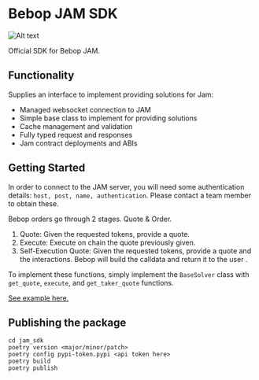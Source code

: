 # Bebop JAM SDK

![Alt text](../bebop.gif?raw=true "Title")

Official SDK for Bebop JAM.

## Functionality

Supplies an interface to implement providing solutions for Jam:

- Managed websocket connection to JAM
- Simple base class to implement for providing solutions
- Cache management and validation
- Fully typed request and responses
- Jam contract deployments and ABIs

## Getting Started

In order to connect to the JAM server, you will need some authentication details: `host, post, name, authentication`. Please contact a team member to obtain these.

Bebop orders go through 2 stages. Quote & Order.

1. Quote: Given the requested tokens, provide a quote.
2. Execute: Execute on chain the quote previously given.
3. Self-Execution Quote: Given the requested tokens, provide a quote and the interactions. Bebop will build the calldata and return it to the user .

To implement these functions, simply implement the `BaseSolver` class with `get_quote`, `execute`, and `get_taker_quote` functions.

[See example here.](./src/jam_sdk/example.py)


## Publishing the package 

```
cd jam_sdk
poetry version <major/minor/patch>
poetry config pypi-token.pypi <api token here>
poetry build
poetry publish
```